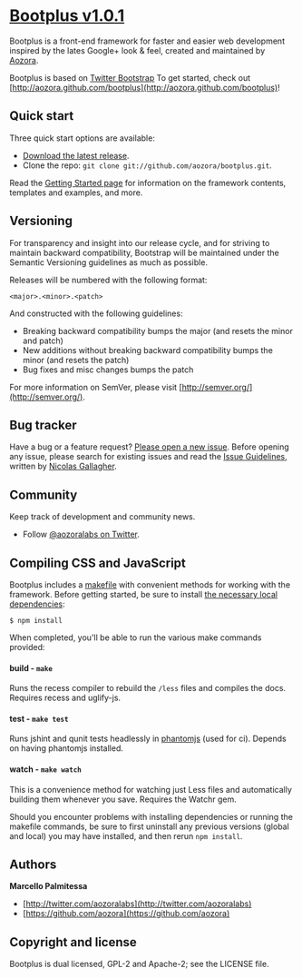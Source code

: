 # [Bootplus v1.0.1](https://github.com/aozora/bootplus)

Bootplus is a front-end framework for faster and easier web development inspired by the lates Google+ look & feel, created and maintained by [Aozora](http://twitter.com/aozoralabs).

Bootplus is based on [Twitter Bootstrap](http://twitter.github.com/bootstrap)
To get started, check out [http://aozora.github.com/bootplus](http://aozora.github.com/bootplus)!



## Quick start

Three quick start options are available:

* [Download the latest release](http://aozora.github.com/bootplus/zipball/master).
* Clone the repo: `git clone git://github.com/aozora/bootplus.git`.

Read the [Getting Started page](http://aozora.github.com/bootplus/getting-started/) for information on the framework contents, templates and examples, and more.



## Versioning

For transparency and insight into our release cycle, and for striving to maintain backward compatibility, Bootstrap will be maintained under the Semantic Versioning guidelines as much as possible.

Releases will be numbered with the following format:

`<major>.<minor>.<patch>`

And constructed with the following guidelines:

* Breaking backward compatibility bumps the major (and resets the minor and patch)
* New additions without breaking backward compatibility bumps the minor (and resets the patch)
* Bug fixes and misc changes bumps the patch

For more information on SemVer, please visit [http://semver.org/](http://semver.org/).



## Bug tracker

Have a bug or a feature request? [Please open a new issue](https://github.com/twitter/bootstrap/issues). Before opening any issue, please search for existing issues and read the [Issue Guidelines](https://github.com/necolas/issue-guidelines), written by [Nicolas Gallagher](https://github.com/necolas/).



## Community

Keep track of development and community news.

* Follow [@aozoralabs on Twitter](http://twitter.com/aozoralabs).


## Compiling CSS and JavaScript

Bootplus includes a [makefile](Makefile) with convenient methods for working with the framework. Before getting started, be sure to install [the necessary local dependencies](package.json):

```
$ npm install
```

When completed, you'll be able to run the various make commands provided:

#### build - `make`
Runs the recess compiler to rebuild the `/less` files and compiles the docs. Requires recess and uglify-js.

#### test - `make test`
Runs jshint and qunit tests headlessly in [phantomjs](http://code.google.com/p/phantomjs/) (used for ci). Depends on having phantomjs installed.

#### watch - `make watch`
This is a convenience method for watching just Less files and automatically building them whenever you save. Requires the Watchr gem.

Should you encounter problems with installing dependencies or running the makefile commands, be sure to first uninstall any previous versions (global and local) you may have installed, and then rerun `npm install`.




## Authors

**Marcello Palmitessa**

+ [http://twitter.com/aozoralabs](http://twitter.com/aozoralabs)
+ [https://github.com/aozora](https://github.com/aozora)


## Copyright and license

Bootplus is dual licensed, GPL-2 and Apache-2; see the LICENSE file.
